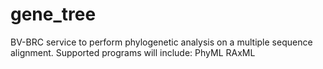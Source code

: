 # gene_tree
BV-BRC service to perform phylogenetic analysis on a multiple sequence alignment.
Supported programs will include:
  PhyML
  RAxML
